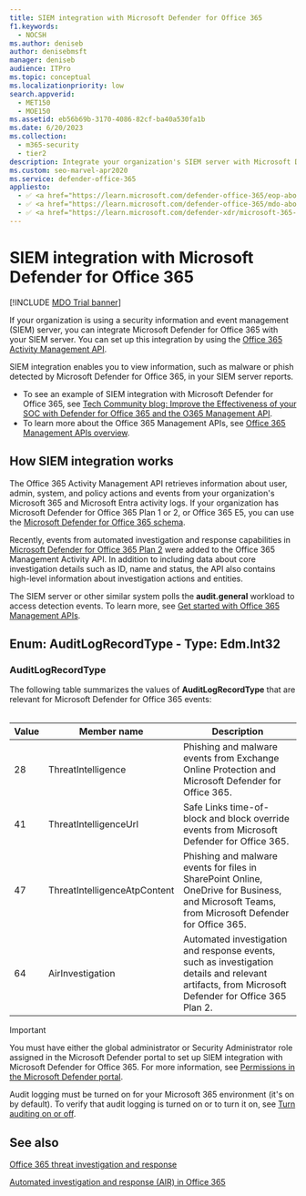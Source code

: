 ```yaml
---
title: SIEM integration with Microsoft Defender for Office 365
f1.keywords:
  - NOCSH
ms.author: deniseb
author: denisebmsft
manager: deniseb
audience: ITPro
ms.topic: conceptual
ms.localizationpriority: low
search.appverid:
  - MET150
  - MOE150
ms.assetid: eb56b69b-3170-4086-82cf-ba40a530fa1b
ms.date: 6/20/2023
ms.collection:
  - m365-security
  - tier2
description: Integrate your organization's SIEM server with Microsoft Defender for Office 365 and related threat events in the Office 365 Activity Management API.
ms.custom: seo-marvel-apr2020
ms.service: defender-office-365
appliesto:
  - ✅ <a href="https://learn.microsoft.com/defender-office-365/eop-about" target="_blank">Exchange Online Protection</a>
  - ✅ <a href="https://learn.microsoft.com/defender-office-365/mdo-about#defender-for-office-365-plan-1-vs-plan-2-cheat-sheet" target="_blank">Microsoft Defender for Office 365 Plan 1 and Plan 2</a>
  - ✅ <a href="https://learn.microsoft.com/defender-xdr/microsoft-365-defender" target="_blank">Microsoft Defender XDR</a>
---
```


# SIEM integration with Microsoft Defender for Office 365

[!INCLUDE [MDO Trial banner](../includes/mdo-trial-banner.md)]

If your organization is using a security information and event management (SIEM) server, you can integrate Microsoft Defender for Office 365 with your SIEM server. You can set up this integration by using the [Office 365 Activity Management API](/office/office-365-management-api/office-365-management-activity-api-reference).

SIEM integration enables you to view information, such as malware or phish detected by Microsoft Defender for Office 365, in your SIEM server reports.

- To see an example of SIEM integration with Microsoft Defender for Office 365, see [Tech Community blog: Improve the Effectiveness of your SOC with Defender for Office 365 and the O365 Management API](https://techcommunity.microsoft.com/t5/microsoft-security-and/improve-the-effectiveness-of-your-soc-with-office-365-atp-and/ba-p/1525185).
- To learn more about the Office 365 Management APIs, see [Office 365 Management APIs overview](/office/office-365-management-api/office-365-management-apis-overview).

## How SIEM integration works

The Office 365 Activity Management API retrieves information about user, admin, system, and policy actions and events from your organization's Microsoft 365 and Microsoft Entra activity logs. If your organization has Microsoft Defender for Office 365 Plan 1 or 2, or Office 365 E5, you can use the [Microsoft Defender for Office 365 schema](/office/office-365-management-api/office-365-management-activity-api-schema#office-365-advanced-threat-protection-and-threat-investigation-and-response-schema).

Recently, events from automated investigation and response capabilities in [Microsoft Defender for Office 365 Plan 2](mdo-about.md#defender-for-office-365-plan-1-vs-plan-2-cheat-sheet) were added to the Office 365 Management Activity API. In addition to including data about core investigation details such as ID, name and status, the API also contains high-level information about investigation actions and entities.

The SIEM server or other similar system polls the **audit.general** workload to access detection events. To learn more, see [Get started with Office 365 Management APIs](/office/office-365-management-api/get-started-with-office-365-management-apis).

## Enum: AuditLogRecordType - Type: Edm.Int32

### AuditLogRecordType

The following table summarizes the values of **AuditLogRecordType** that are relevant for Microsoft Defender for Office 365 events:<br/><br/>

|Value|Member name|Description|
|---|---|---|
|28|ThreatIntelligence|Phishing and malware events from Exchange Online Protection and Microsoft Defender for Office 365.|
|41|ThreatIntelligenceUrl|Safe Links time-of-block and block override events from Microsoft Defender for Office 365.|
|47|ThreatIntelligenceAtpContent|Phishing and malware events for files in SharePoint Online, OneDrive for Business, and Microsoft Teams, from Microsoft Defender for Office 365.|
|64|AirInvestigation|Automated investigation and response events, such as investigation details and relevant artifacts, from Microsoft Defender for Office 365 Plan 2.|

> [!IMPORTANT]
> You must have either the global administrator or Security Administrator role assigned in the Microsoft Defender portal to set up SIEM integration with Microsoft Defender for Office 365. For more information, see [Permissions in the Microsoft Defender portal](mdo-portal-permissions.md).
>
> Audit logging must be turned on for your Microsoft 365 environment (it's on by default). To verify that audit logging is turned on or to turn it on, see [Turn auditing on or off](/purview/audit-log-enable-disable).

## See also

[Office 365 threat investigation and response](office-365-ti.md)

[Automated investigation and response (AIR) in Office 365](air-about.md)
